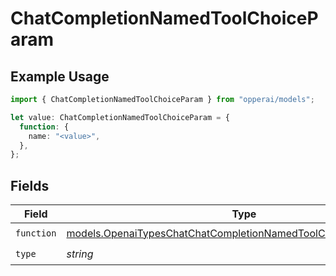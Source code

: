 # ChatCompletionNamedToolChoiceParam

## Example Usage

```typescript
import { ChatCompletionNamedToolChoiceParam } from "opperai/models";

let value: ChatCompletionNamedToolChoiceParam = {
  function: {
    name: "<value>",
  },
};
```

## Fields

| Field                                                                                                                                      | Type                                                                                                                                       | Required                                                                                                                                   | Description                                                                                                                                |
| ------------------------------------------------------------------------------------------------------------------------------------------ | ------------------------------------------------------------------------------------------------------------------------------------------ | ------------------------------------------------------------------------------------------------------------------------------------------ | ------------------------------------------------------------------------------------------------------------------------------------------ |
| `function`                                                                                                                                 | [models.OpenaiTypesChatChatCompletionNamedToolChoiceParamFunction](../models/openaitypeschatchatcompletionnamedtoolchoiceparamfunction.md) | :heavy_check_mark:                                                                                                                         | N/A                                                                                                                                        |
| `type`                                                                                                                                     | *string*                                                                                                                                   | :heavy_check_mark:                                                                                                                         | N/A                                                                                                                                        |